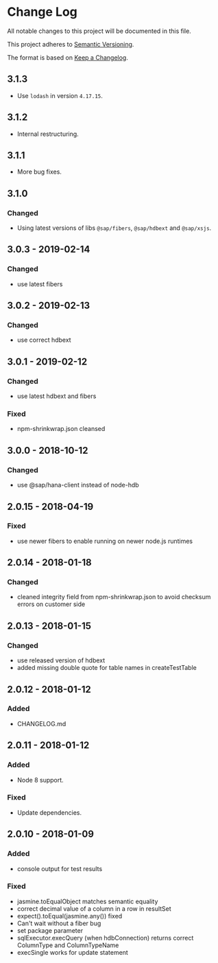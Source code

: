 # Change Log
All notable changes to this project will be documented in this file.

This project adheres to [Semantic Versioning](http://semver.org/).

The format is based on [Keep a Changelog](http://keepachangelog.com/).

## 3.1.3
- Use `lodash` in version `4.17.15`.

## 3.1.2
- Internal restructuring.

## 3.1.1
- More bug fixes.

## 3.1.0

### Changed
- Using latest versions of libs `@sap/fibers`, `@sap/hdbext` and `@sap/xsjs`.

## 3.0.3 - 2019-02-14

### Changed
- use latest fibers

## 3.0.2 - 2019-02-13

### Changed
- use correct hdbext

## 3.0.1 - 2019-02-12

### Changed
- use latest hdbext and fibers

### Fixed
- npm-shrinkwrap.json cleansed

## 3.0.0 - 2018-10-12

### Changed
- use @sap/hana-client instead of node-hdb

## 2.0.15 - 2018-04-19

### Fixed
- use newer fibers to enable running on newer node.js runtimes

## 2.0.14 - 2018-01-18

### Changed
- cleaned integrity field from npm-shrinkwrap.json to avoid checksum errors on customer side

## 2.0.13 - 2018-01-15

### Changed
- use released version of hdbext
- added missing double quote for table names in createTestTable

## 2.0.12 - 2018-01-12

### Added
- CHANGELOG.md

## 2.0.11 - 2018-01-12

### Added
- Node 8 support.

### Fixed
- Update dependencies.

## 2.0.10 - 2018-01-09

### Added
- console output for test results

### Fixed
- jasmine.toEqualObject matches semantic equality
- correct decimal value of a column in a row in resultSet
- expect().toEqual(jasmine.any()) fixed
- Can't wait without a fiber bug
- set package parameter
- sqlExecutor.execQuery (when hdbConnection) returns correct ColumnType and ColumnTypeName
- execSingle works for update statement